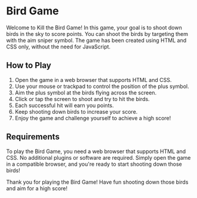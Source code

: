 # Bird Game

Welcome to Kill the Bird Game! In this game, your goal is to shoot down birds in the sky to score points. You can shoot the birds by targeting them with the aim sniper symbol. The game has been created using HTML and CSS only, without the need for JavaScript.

## How to Play

1. Open the game in a web browser that supports HTML and CSS.
2. Use your mouse or trackpad to control the position of the plus symbol.
3. Aim the plus symbol at the birds flying across the screen.
4. Click or tap the screen to shoot and try to hit the birds.
5. Each successful hit will earn you points.
6. Keep shooting down birds to increase your score.
7. Enjoy the game and challenge yourself to achieve a high score!

## Requirements

To play the Bird Game, you need a web browser that supports HTML and CSS. No additional plugins or software are required. Simply open the game in a compatible browser, and you're ready to start shooting down those birds!

Thank you for playing the Bird Game! Have fun shooting down those birds and aim for a high score!

